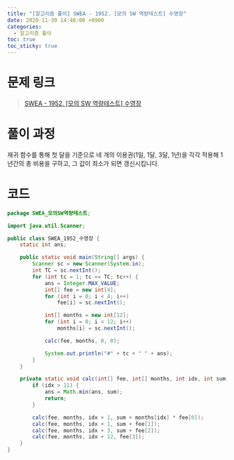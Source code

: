 ```yaml
---
title: "[알고리즘 풀이] SWEA - 1952. [모의 SW 역량테스트] 수영장"
date: 2020-11-30 14:48:00 +0900
categories:
  - 알고리즘 풀이
toc: true
toc_sticky: true
---
```


# 문제 링크

> [SWEA - 1952. [모의 SW 역량테스트] 수영장](https://swexpertacademy.com/main/code/problem/problemDetail.do?contestProbId=AV5PpFQaAQMDFAUq&categoryId=AV5PpFQaAQMDFAUq&categoryType=CODE)

# 풀이 과정

재귀 함수를 통해 첫 달을 기준으로 네 개의 이용권(1일, 1달, 3달, 1년)을 각각 적용해 1년간의 총 비용을 구하고, 그 값이 최소가 되면 갱신시킵니다.

# 코드

```java
package SWEA_모의SW역량테스트;

import java.util.Scanner;

public class SWEA_1952_수영장 {
    static int ans;

    public static void main(String[] args) {
        Scanner sc = new Scanner(System.in);
        int TC = sc.nextInt();
        for (int tc = 1; tc <= TC; tc++) {
            ans = Integer.MAX_VALUE;
            int[] fee = new int[4];
            for (int i = 0; i < 4; i++)
                fee[i] = sc.nextInt();

            int[] months = new int[12];
            for (int i = 0; i < 12; i++)
                months[i] = sc.nextInt();

            calc(fee, months, 0, 0);

            System.out.println("#" + tc + " " + ans);
        }
    }

    private static void calc(int[] fee, int[] months, int idx, int sum) {
        if (idx > 11) {
            ans = Math.min(ans, sum);
            return;
        }

        calc(fee, months, idx + 1, sum + months[idx] * fee[0]);
        calc(fee, months, idx + 1, sum + fee[1]);
        calc(fee, months, idx + 3, sum + fee[2]);
        calc(fee, months, idx + 12, fee[3]);
    }
}
```
